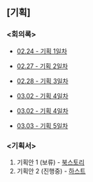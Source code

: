 
## [기획]

### <회의록>
- [02.24 - 기획 1일차](https://www.notion.so/02-24-1-dbccac9da0474093ade173a72dda7d82?pvs=4)

- [02.27 - 기획 2일차](https://www.notion.so/02-27-2-1c0743a2f1b743be82cd57ab52487eac?pvs=4)

- [02.28 - 기획 3일차](https://www.notion.so/02-28-3-851baa5c85164831a155bff66f4ffaf7?pvs=4)

- [03.02 - 기획 4일차](https://www.notion.so/03-02-4-5da93425bff546be87a129650df578ba?pvs=4)

- [03.02 - 기획 4일차](https://www.notion.so/03-02-4-5da93425bff546be87a129650df578ba?pvs=4)

- [03.03 - 기획 5일차](https://www.notion.so/03-03-5-587e5f03dc4a4c8b93c231d73f421eda?pvs=4)

### <기획서>
1. 기획안 1 (보류) - [북스토리](https://www.notion.so/3dc91cb9d2f24c6fbb74988f2a96b9e4?pvs=4)
2. 기획안 2 (진행중) - [하스트](https://www.notion.so/b88ec4a7857e4762b6bb2dddeb96ef9a?pvs=4)

